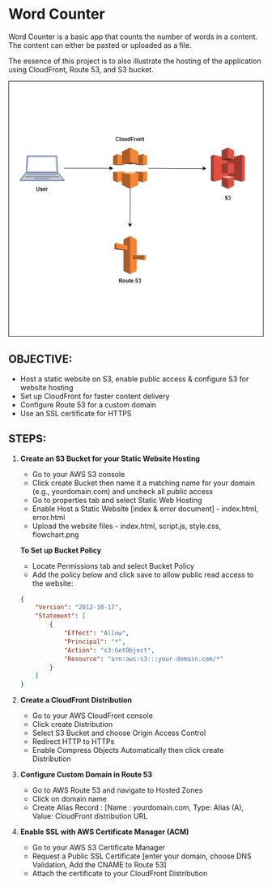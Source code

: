 # Word Counter

Word Counter is a basic app that counts the number of words in a content. The content can either be pasted or uploaded as a file.

The essence of this project is to also illustrate the hosting of the application using CloudFront, Route 53, and S3 bucket.

![alt text](flowchart.png)

## OBJECTIVE:
- Host a static website on S3, enable public access & configure S3 for website hosting
- Set up CloudFront for faster content delivery
- Configure Route 53 for a custom domain
- Use an SSL certificate for HTTPS

## STEPS:

1. **Create an S3 Bucket for your Static Website Hosting**
    - Go to your AWS S3 console
    - Click create Bucket then name it a matching name for your domain (e.g., yourdomain.com) and uncheck all public access
    - Go to properties tab and select Static Web Hosting
    - Enable Host a Static Website [index & error document] - index.html, error.html
    - Upload the website files - index.html, script.js, style.css, flowchart.png

    **To Set up Bucket Policy**
    - Locate Permissions tab and select Bucket Policy
    - Add the policy below and click save to allow public read access to the website:
    ```json
    {
        "Version": "2012-10-17",
        "Statement": [
            {
                "Effect": "Allow",
                "Principal": "*",
                "Action": "s3:GetObject",
                "Resource": "arn:aws:s3:::your-domain.com/*"
            }
        ]
    }
    ```
2. **Create a CloudFront Distribution**
    - Go to your AWS CloudFront console
    - Click create Distribution
    - Select S3 Bucket and choose Origin Access Control
    - Redirect HTTP to HTTPs
    - Enable Compress Objects Automatically then click create Distribution

3. **Configure Custom Domain in Route 53**
    - Go to AWS Route 53 and navigate to Hosted Zones
    - Click on domain name
    - Create Alias Record : [Name : yourdomain.com, Type: Alias (A), Value: CloudFront distribution URL

4. **Enable SSL with AWS Certificate Manager (ACM)**
    - Go to your AWS S3 Certificate Manager
    - Request a Public SSL Certificate [enter your domain, choose DNS Validation, Add the CNAME to Route 53]
    - Attach the certificate to your CloudFront Distribution